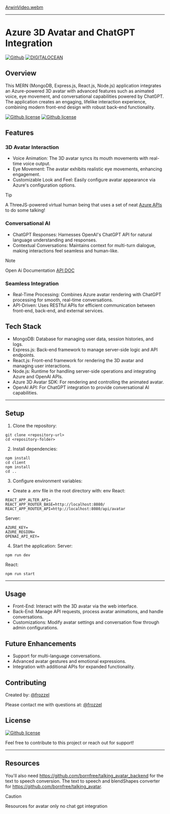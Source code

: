 [ArwinVideo.webm](https://github.com/user-attachments/assets/685004e2-8403-420f-b540-2359433e4956)


---

# Azure 3D Avatar and ChatGPT Integration

[![Github](https://img.shields.io/badge/GitHub-181717.svg?style=for-the-badge&logo=GitHub&logoColor=white)](https://github.com/frozzel/TALKING_AVATAR_BACKEND-MAIN)  [![DIGITALOCEAN](https://img.shields.io/badge/DigitalOcean-0080FF.svg?style=for-the-badge&logo=DigitalOcean&logoColor=white)](https://meta-vr-demo-kn8pf.ondigitalocean.app/)

## Overview

This MERN (MongoDB, Express.js, React.js, Node.js) application integrates an Azure-powered 3D avatar with advanced features such as animated voice, eye movement, and conversational capabilities powered by ChatGPT. The application creates an engaging, lifelike interaction experience, combining modern front-end design with robust back-end functionality.

[![Github license](https://img.shields.io/badge/Client-0275d8.svg)](https://meta-vr-demo-kn8pf.ondigitalocean.app/)   [![Github license](https://img.shields.io/badge/Server-0275d8.svg)](https://github.com/frozzel/TALKING_AVATAR_BACKEND-MAIN) 


## Features

### 3D Avatar Interaction
- Voice Animation: The 3D avatar syncs its mouth movements with real-time voice output.
- Eye Movement: The avatar exhibits realistic eye movements, enhancing engagement.
- Customizable Look and Feel: Easily configure avatar appearance via Azure's configuration options.

>[!TIP]
> A ThreeJS-powered virtual human being that uses a set of neat [Azure APIs](https://learn.microsoft.com/en-us/azure/cognitive-services/speech-service/how-to-speech-synthesis-viseme) to do some talking!

### Conversational AI
- ChatGPT Responses: Harnesses OpenAI's ChatGPT API for natural language understanding and responses.
- Contextual Conversations: Maintains context for multi-turn dialogue, making interactions feel seamless and human-like.

>[!NOTE]
> Open Ai Documentation [API DOC](https://platform.openai.com/docs/overview)

### Seamless Integration
- Real-Time Processing: Combines Azure avatar rendering with ChatGPT processing for smooth, real-time conversations.
- API-Driven: Uses RESTful APIs for efficient communication between front-end, back-end, and external services.

## Tech Stack
- MongoDB: Database for managing user data, session histories, and logs.
- Express.js: Back-end framework to manage server-side logic and API endpoints.
- React.js: Front-end framework for rendering the 3D avatar and managing user interactions.
- Node.js: Runtime for handling server-side operations and integrating Azure and OpenAI APIs.
- Azure 3D Avatar SDK: For rendering and controlling the animated avatar.
- OpenAI API: For ChatGPT integration to provide conversational AI capabilities.

---

## Setup

1. Clone the repository:

``` console
git clone <repository-url>
cd <repository-folder>
```

2. Install dependencies:

``` console
npm install
cd client
npm install
cd ..
```

3. Configure environment variables:

- Create a .env file in the root directory with: env
React:
``` .env
REACT_APP_ALTER_API=
REACT_APP_ROUTER_BASE=http://localhost:8080/
REACT_APP_ROUTER_API=http://localhost:8080/api/avatar
```
Server:
``` .env
AZURE_KEY=
AZURE_REGION=
OPENAI_API_KEY=
```
4. Start the application:
Server:
``` console
npm run dev
```

React:
``` console
npm run start
```
---

## Usage
- Front-End: Interact with the 3D avatar via the web interface.
- Back-End: Manage API requests, process avatar animations, and handle conversations.
- Customizations: Modify avatar settings and conversation flow through admin configurations.

## Future Enhancements
- Support for multi-language conversations.
- Advanced avatar gestures and emotional expressions.
- Integration with additional APIs for expanded functionality.

## Contributing

  Created by: [@frozzel](https://github.com/frozzel)
  
  Please contact me with questions at: [@frozzel](mailto:frozzel@me.com)

## License

  [![Github license](https://img.shields.io/badge/License-MIT-yellow.svg)](https://opensource.org/licenses/MIT)


Feel free to contribute to this project or reach out for support!

---

## Resources 
You'll also need https://github.com/bornfree/talking_avatar_backend for the text to speech conversion.
The text to speech and blendShapes converter for https://github.com/bornfree/talking_avatar.

>[!CAUTION]
> Resources for avatar only no chat gpt integration

